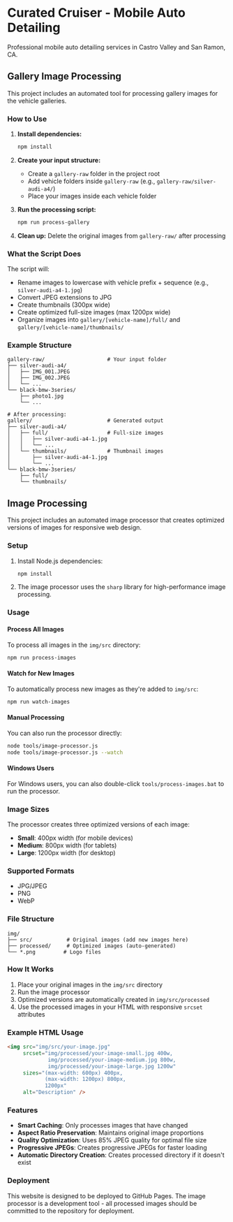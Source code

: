 # Curated Cruiser - Mobile Auto Detailing

Professional mobile auto detailing services in Castro Valley and San Ramon, CA.

## Gallery Image Processing

This project includes an automated tool for processing gallery images for the vehicle galleries.

### How to Use

1. **Install dependencies:**
   ```bash
   npm install
   ```

2. **Create your input structure:**
   - Create a `gallery-raw` folder in the project root
   - Add vehicle folders inside `gallery-raw` (e.g., `gallery-raw/silver-audi-a4/`)
   - Place your images inside each vehicle folder

3. **Run the processing script:**
   ```bash
   npm run process-gallery
   ```

4. **Clean up:** Delete the original images from `gallery-raw/` after processing

### What the Script Does

The script will:
- Rename images to lowercase with vehicle prefix + sequence (e.g., `silver-audi-a4-1.jpg`)
- Convert JPEG extensions to JPG
- Create thumbnails (300px wide)
- Create optimized full-size images (max 1200px wide)
- Organize images into `gallery/[vehicle-name]/full/` and `gallery/[vehicle-name]/thumbnails/`

### Example Structure

```
gallery-raw/                    # Your input folder
├── silver-audi-a4/
│   ├── IMG_001.JPEG
│   ├── IMG_002.JPEG
│   └── ...
└── black-bmw-3series/
    ├── photo1.jpg
    └── ...

# After processing:
gallery/                        # Generated output
├── silver-audi-a4/
│   ├── full/                   # Full-size images
│   │   ├── silver-audi-a4-1.jpg
│   │   └── ...
│   └── thumbnails/             # Thumbnail images
│       ├── silver-audi-a4-1.jpg
│       └── ...
└── black-bmw-3series/
    ├── full/
    └── thumbnails/
```

## Image Processing

This project includes an automated image processor that creates optimized versions of images for responsive web design.

### Setup

1. Install Node.js dependencies:
   ```bash
   npm install
   ```

2. The image processor uses the `sharp` library for high-performance image processing.

### Usage

#### Process All Images
To process all images in the `img/src` directory:
```bash
npm run process-images
```

#### Watch for New Images
To automatically process new images as they're added to `img/src`:
```bash
npm run watch-images
```

#### Manual Processing
You can also run the processor directly:
```bash
node tools/image-processor.js
node tools/image-processor.js --watch
```

#### Windows Users
For Windows users, you can also double-click `tools/process-images.bat` to run the processor.

### Image Sizes

The processor creates three optimized versions of each image:

- **Small**: 400px width (for mobile devices)
- **Medium**: 800px width (for tablets)
- **Large**: 1200px width (for desktop)

### Supported Formats

- JPG/JPEG
- PNG
- WebP

### File Structure

```
img/
├── src/           # Original images (add new images here)
├── processed/     # Optimized images (auto-generated)
└── *.png         # Logo files
```

### How It Works

1. Place your original images in the `img/src` directory
2. Run the image processor
3. Optimized versions are automatically created in `img/src/processed`
4. Use the processed images in your HTML with responsive `srcset` attributes

### Example HTML Usage

```html
<img src="img/src/your-image.jpg" 
     srcset="img/processed/your-image-small.jpg 400w,
             img/processed/your-image-medium.jpg 800w,
             img/processed/your-image-large.jpg 1200w"
     sizes="(max-width: 600px) 400px,
            (max-width: 1200px) 800px,
            1200px"
     alt="Description" />
```

### Features

- **Smart Caching**: Only processes images that have changed
- **Aspect Ratio Preservation**: Maintains original image proportions
- **Quality Optimization**: Uses 85% JPEG quality for optimal file size
- **Progressive JPEGs**: Creates progressive JPEGs for faster loading
- **Automatic Directory Creation**: Creates processed directory if it doesn't exist

### Deployment

This website is designed to be deployed to GitHub Pages. The image processor is a development tool - all processed images should be committed to the repository for deployment. 